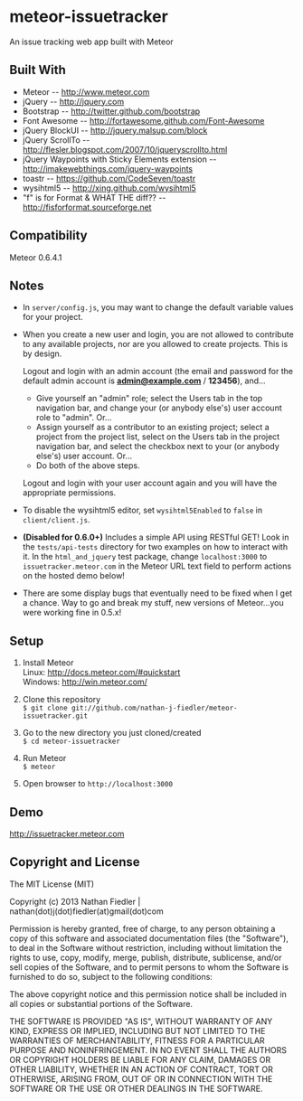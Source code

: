 meteor-issuetracker
===================


An issue tracking web app built with Meteor


Built With
-------------------
* Meteor -- http://www.meteor.com
* jQuery -- http://jquery.com
* Bootstrap -- http://twitter.github.com/bootstrap
* Font Awesome -- http://fortawesome.github.com/Font-Awesome
* jQuery BlockUI -- http://jquery.malsup.com/block
* jQuery ScrollTo -- http://flesler.blogspot.com/2007/10/jqueryscrollto.html
* jQuery Waypoints with Sticky Elements extension -- http://imakewebthings.com/jquery-waypoints
* toastr -- https://github.com/CodeSeven/toastr
* wysihtml5 -- http://xing.github.com/wysihtml5
* "f" is for Format & WHAT THE diff?? -- http://fisforformat.sourceforge.net  


Compatibility
-------------------
Meteor 0.6.4.1  


Notes
-------------------
* In `server/config.js`, you may want to change the default variable values for your project.

* When you create a new user and login, you are not allowed to contribute to any available projects, nor are you allowed to create projects. This is by design.

  Logout and login with an admin account (the email and password for the default admin account is **admin@example.com** / **123456**), and...
  
    * Give yourself an "admin" role; select the Users tab in the top navigation bar, and change your (or anybody else's) user account role to "admin". Or...
    * Assign yourself as a contributor to an existing project; select a project from the project list, select on the Users tab in the project navigation bar, and select the checkbox next to your (or anybody else's) user account. Or...
    * Do both of the above steps.  
  
  Logout and login with your user account again and you will have the appropriate permissions.

* To disable the wysihtml5 editor, set `wysihtml5Enabled` to `false` in `client/client.js`.

* **(Disabled for 0.6.0+)** Includes a simple API using RESTful GET! Look in the `tests/api-tests` directory for two examples on how to interact with it. In the `html_and_jquery` test package, change `localhost:3000` to `issuetracker.meteor.com` in the Meteor URL text field to perform actions on the hosted demo below!

* There are some display bugs that eventually need to be fixed when I get a chance. Way to go and break my stuff, new versions of Meteor...you were working fine in 0.5.x!


Setup
-------------------
1. Install Meteor  
Linux: http://docs.meteor.com/#quickstart  
Windows: http://win.meteor.com/  

2. Clone this repository  
      `$ git clone git://github.com/nathan-j-fiedler/meteor-issuetracker.git`  

3. Go to the new directory you just cloned/created  
      `$ cd meteor-issuetracker`  

4. Run Meteor  
      `$ meteor`  

5. Open browser to `http://localhost:3000`  


Demo
-------------------
http://issuetracker.meteor.com


Copyright and License
-------------------
The MIT License (MIT)

Copyright (c) 2013 Nathan Fiedler | nathan(dot)j(dot)fiedler(at)gmail(dot)com

Permission is hereby granted, free of charge, to any person obtaining a copy of this software and associated documentation files (the "Software"), to deal in the Software without restriction, including without limitation the rights to use, copy, modify, merge, publish, distribute, sublicense, and/or sell copies of the Software, and to permit persons to whom the Software is furnished to do so, subject to the following conditions:

The above copyright notice and this permission notice shall be included in all copies or substantial portions of the Software.

THE SOFTWARE IS PROVIDED "AS IS", WITHOUT WARRANTY OF ANY KIND, EXPRESS OR IMPLIED, INCLUDING BUT NOT LIMITED TO THE WARRANTIES OF MERCHANTABILITY, FITNESS FOR A PARTICULAR PURPOSE AND NONINFRINGEMENT. IN NO EVENT SHALL THE AUTHORS OR COPYRIGHT HOLDERS BE LIABLE FOR ANY CLAIM, DAMAGES OR OTHER LIABILITY, WHETHER IN AN ACTION OF CONTRACT, TORT OR OTHERWISE, ARISING FROM, OUT OF OR IN CONNECTION WITH THE SOFTWARE OR THE USE OR OTHER DEALINGS IN THE SOFTWARE.